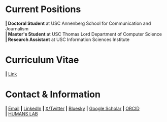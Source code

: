 # Current Positions
**| Doctoral Student** at USC Annenberg School for Communication and Journalism  
**| Master's Student** at USC Thomas Lord Department of Computer Science  
**| Research Assistant** at USC Information Sciences Institute  

# Curriculum Vitae
**|** [Link](https://docs.google.com/document/d/1z0zALj-IU4v2fW0QycLZ9JZDCmYP-Y_J/view)

# Contact & Information
**|** [Email](mailto:euncheol@usc.edu)
**|** [LinkedIn](https://www.linkedin.com/in/eun-cheol-choi-annenberg/)
**|** [X/Twitter](https://x.com/Eun_Cheol_Choi)
**|** [Bluesky](https://bsky.app/profile/euncheolchoi.bsky.social)
**|** [Google Scholar](https://scholar.google.com/citations?user=bQpF9q8AAAAJ&hl=en&oi=ao)
**|** [ORCID](https://orcid.org/0000-0003-0861-1343)  
**|** [HUMANS LAB](http://www.emilio.ferrara.name/)
